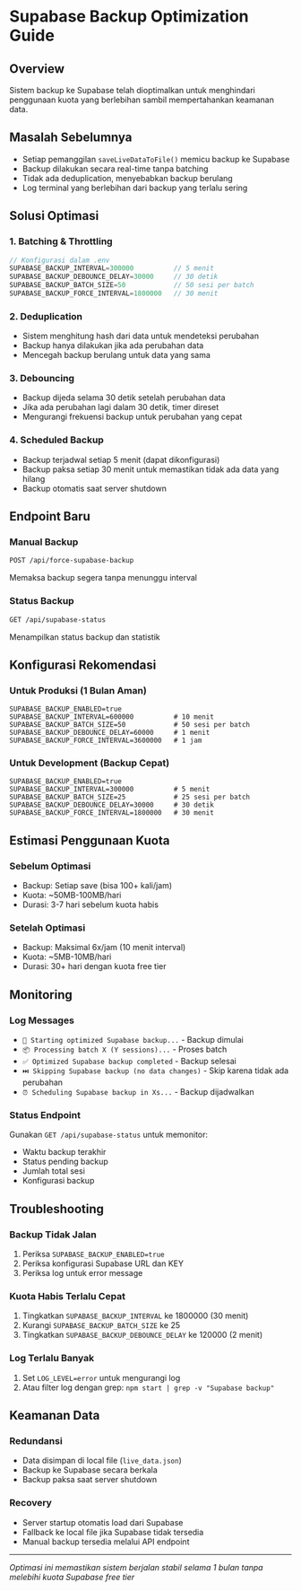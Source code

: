 # Supabase Backup Optimization Guide

## Overview
Sistem backup ke Supabase telah dioptimalkan untuk menghindari penggunaan kuota yang berlebihan sambil mempertahankan keamanan data.

## Masalah Sebelumnya
- Setiap pemanggilan `saveLiveDataToFile()` memicu backup ke Supabase
- Backup dilakukan secara real-time tanpa batching
- Tidak ada deduplication, menyebabkan backup berulang
- Log terminal yang berlebihan dari backup yang terlalu sering

## Solusi Optimasi

### 1. Batching & Throttling
```javascript
// Konfigurasi dalam .env
SUPABASE_BACKUP_INTERVAL=300000          // 5 menit
SUPABASE_BACKUP_DEBOUNCE_DELAY=30000     // 30 detik
SUPABASE_BACKUP_BATCH_SIZE=50            // 50 sesi per batch
SUPABASE_BACKUP_FORCE_INTERVAL=1800000   // 30 menit
```

### 2. Deduplication
- Sistem menghitung hash dari data untuk mendeteksi perubahan
- Backup hanya dilakukan jika ada perubahan data
- Mencegah backup berulang untuk data yang sama

### 3. Debouncing
- Backup dijeda selama 30 detik setelah perubahan data
- Jika ada perubahan lagi dalam 30 detik, timer direset
- Mengurangi frekuensi backup untuk perubahan yang cepat

### 4. Scheduled Backup
- Backup terjadwal setiap 5 menit (dapat dikonfigurasi)
- Backup paksa setiap 30 menit untuk memastikan tidak ada data yang hilang
- Backup otomatis saat server shutdown

## Endpoint Baru

### Manual Backup
```bash
POST /api/force-supabase-backup
```
Memaksa backup segera tanpa menunggu interval

### Status Backup
```bash
GET /api/supabase-status
```
Menampilkan status backup dan statistik

## Konfigurasi Rekomendasi

### Untuk Produksi (1 Bulan Aman)
```env
SUPABASE_BACKUP_ENABLED=true
SUPABASE_BACKUP_INTERVAL=600000          # 10 menit
SUPABASE_BACKUP_BATCH_SIZE=50            # 50 sesi per batch
SUPABASE_BACKUP_DEBOUNCE_DELAY=60000     # 1 menit
SUPABASE_BACKUP_FORCE_INTERVAL=3600000   # 1 jam
```

### Untuk Development (Backup Cepat)
```env
SUPABASE_BACKUP_ENABLED=true
SUPABASE_BACKUP_INTERVAL=300000          # 5 menit
SUPABASE_BACKUP_BATCH_SIZE=25            # 25 sesi per batch
SUPABASE_BACKUP_DEBOUNCE_DELAY=30000     # 30 detik
SUPABASE_BACKUP_FORCE_INTERVAL=1800000   # 30 menit
```

## Estimasi Penggunaan Kuota

### Sebelum Optimasi
- Backup: Setiap save (bisa 100+ kali/jam)
- Kuota: ~50MB-100MB/hari
- Durasi: 3-7 hari sebelum kuota habis

### Setelah Optimasi
- Backup: Maksimal 6x/jam (10 menit interval)
- Kuota: ~5MB-10MB/hari
- Durasi: 30+ hari dengan kuota free tier

## Monitoring

### Log Messages
- `🔄 Starting optimized Supabase backup...` - Backup dimulai
- `📦 Processing batch X (Y sessions)...` - Proses batch
- `✅ Optimized Supabase backup completed` - Backup selesai
- `⏭️ Skipping Supabase backup (no data changes)` - Skip karena tidak ada perubahan
- `⏰ Scheduling Supabase backup in Xs...` - Backup dijadwalkan

### Status Endpoint
Gunakan `GET /api/supabase-status` untuk memonitor:
- Waktu backup terakhir
- Status pending backup
- Jumlah total sesi
- Konfigurasi backup

## Troubleshooting

### Backup Tidak Jalan
1. Periksa `SUPABASE_BACKUP_ENABLED=true`
2. Periksa konfigurasi Supabase URL dan KEY
3. Periksa log untuk error message

### Kuota Habis Terlalu Cepat
1. Tingkatkan `SUPABASE_BACKUP_INTERVAL` ke 1800000 (30 menit)
2. Kurangi `SUPABASE_BACKUP_BATCH_SIZE` ke 25
3. Tingkatkan `SUPABASE_BACKUP_DEBOUNCE_DELAY` ke 120000 (2 menit)

### Log Terlalu Banyak
1. Set `LOG_LEVEL=error` untuk mengurangi log
2. Atau filter log dengan grep: `npm start | grep -v "Supabase backup"`

## Keamanan Data

### Redundansi
- Data disimpan di local file (`live_data.json`)
- Backup ke Supabase secara berkala
- Backup paksa saat server shutdown

### Recovery
- Server startup otomatis load dari Supabase
- Fallback ke local file jika Supabase tidak tersedia
- Manual backup tersedia melalui API endpoint

---
*Optimasi ini memastikan sistem berjalan stabil selama 1 bulan tanpa melebihi kuota Supabase free tier*
